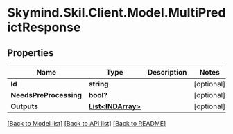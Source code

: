 # Skymind.Skil.Client.Model.MultiPredictResponse
## Properties

Name | Type | Description | Notes
------------ | ------------- | ------------- | -------------
**Id** | **string** |  | [optional] 
**NeedsPreProcessing** | **bool?** |  | [optional] 
**Outputs** | [**List&lt;INDArray&gt;**](INDArray.md) |  | [optional] 

[[Back to Model list]](../README.md#documentation-for-models) [[Back to API list]](../README.md#documentation-for-api-endpoints) [[Back to README]](../README.md)

